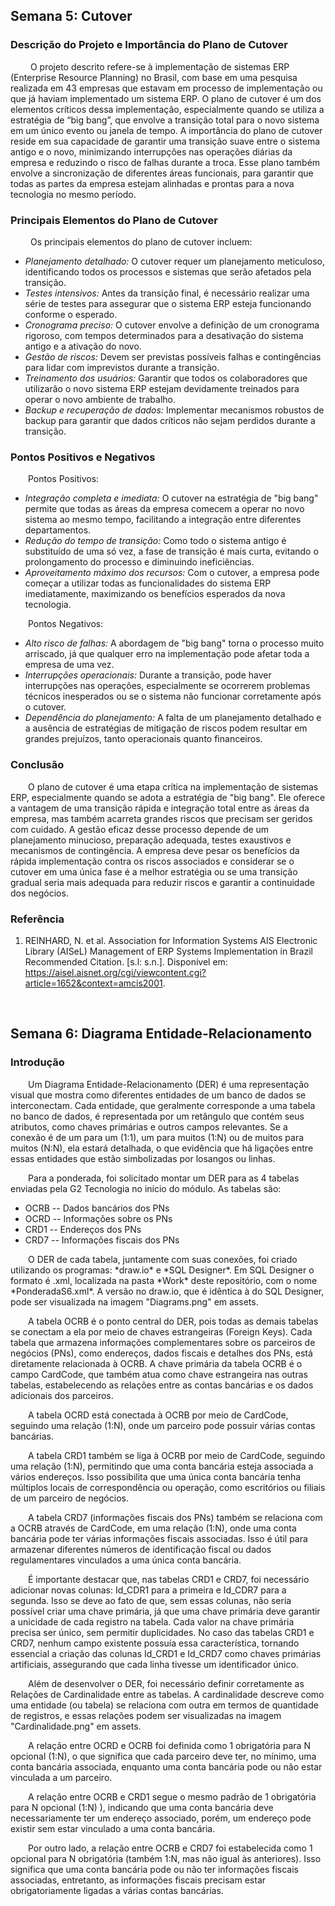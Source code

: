## Semana 5: Cutover

### Descrição do Projeto e Importância do Plano de Cutover

<p align = “justify”>
&emsp;&emsp; O projeto descrito refere-se à implementação de sistemas ERP (Enterprise Resource Planning) no Brasil, com base em uma pesquisa realizada em 43 empresas que estavam em processo de implementação ou que já haviam implementado um sistema ERP. O plano de cutover é um dos elementos críticos dessa implementação, especialmente quando se utiliza a estratégia de “big bang”, que envolve a transição total para o novo sistema em um único evento ou janela de tempo. A importância do plano de cutover reside em sua capacidade de garantir uma transição suave entre o sistema antigo e o novo, minimizando interrupções nas operações diárias da empresa e reduzindo o risco de falhas durante a troca. Esse plano também envolve a sincronização de diferentes áreas funcionais, para garantir que todas as partes da empresa estejam alinhadas e prontas para a nova tecnologia no mesmo período. 
</p> 

### Principais Elementos do Plano de Cutover

<p align = “justify”>
&emsp;&emsp; Os principais elementos do plano de cutover incluem:
</p>

- *Planejamento detalhado:* O cutover requer um planejamento meticuloso, identificando todos os processos e sistemas que serão afetados pela transição.
- *Testes intensivos:* Antes da transição final, é necessário realizar uma série de testes para assegurar que o sistema ERP esteja funcionando conforme o esperado.
- *Cronograma preciso:* O cutover envolve a definição de um cronograma rigoroso, com tempos determinados para a desativação do sistema antigo e a ativação do novo.
- *Gestão de riscos:* Devem ser previstas possíveis falhas e contingências para lidar com imprevistos durante a transição.
- *Treinamento dos usuários:* Garantir que todos os colaboradores que utilizarão o novo sistema ERP estejam devidamente treinados para operar o novo ambiente de trabalho.
- *Backup e recuperação de dados:* Implementar mecanismos robustos de backup para garantir que dados críticos não sejam perdidos durante a transição.

### Pontos Positivos e Negativos 

<p align = “justify”>
&emsp;&emsp;Pontos Positivos:
</p>

- *Integração completa e imediata:* O cutover na estratégia de "big bang" permite que todas as áreas da empresa comecem a operar no novo sistema ao mesmo tempo, facilitando a integração entre diferentes departamentos.
- *Redução do tempo de transição:* Como todo o sistema antigo é substituído de uma só vez, a fase de transição é mais curta, evitando o prolongamento do processo e diminuindo ineficiências.
- *Aproveitamento máximo dos recursos:* Com o cutover, a empresa pode começar a utilizar todas as funcionalidades do sistema ERP imediatamente, maximizando os benefícios esperados da nova tecnologia.

<p align = “justify”>
&emsp;&emsp;Pontos Negativos:
</p>

- *Alto risco de falhas:* A abordagem de "big bang" torna o processo muito arriscado, já que qualquer erro na implementação pode afetar toda a empresa de uma vez.
- *Interrupções operacionais:* Durante a transição, pode haver interrupções nas operações, especialmente se ocorrerem problemas técnicos inesperados ou se o sistema não funcionar corretamente após o cutover.
- *Dependência do planejamento:* A falta de um planejamento detalhado e a ausência de estratégias de mitigação de riscos podem resultar em grandes prejuízos, tanto operacionais quanto financeiros.


### Conclusão

<p align = “justify”>
&emsp;&emsp;O plano de cutover é uma etapa crítica na implementação de sistemas ERP, especialmente quando se adota a estratégia de "big bang". Ele oferece a vantagem de uma transição rápida e integração total entre as áreas da empresa, mas também acarreta grandes riscos que precisam ser geridos com cuidado. A gestão eficaz desse processo depende de um planejamento minucioso, preparação adequada, testes exaustivos e mecanismos de contingência. A empresa deve pesar os benefícios da rápida implementação contra os riscos associados e considerar se o cutover em uma única fase é a melhor estratégia ou se uma transição gradual seria mais adequada para reduzir riscos e garantir a continuidade dos negócios.
</p>

### Referência

1. REINHARD, N. et al. Association for Information Systems AIS Electronic Library (AISeL) Management of ERP Systems Implementation in Brazil Recommended Citation. [s.l: s.n.]. Disponível em: <https://aisel.aisnet.org/cgi/viewcontent.cgi?article=1652&context=amcis2001>.

‌
## Semana 6: Diagrama Entidade-Relacionamento

### Introdução

<p align = “justify”>
&emsp;&emsp;Um Diagrama Entidade-Relacionamento (DER) é uma representação visual que mostra como diferentes entidades de um banco de dados se interconectam. Cada entidade, que geralmente corresponde a uma tabela no banco de dados, é representada por um retângulo que contém seus atributos, como chaves primárias e outros campos relevantes. Se a conexão é de um para um (1:1), um para muitos (1:N) ou de muitos para muitos (N:N), ela estará detalhada, o que evidência que há ligações entre essas entidades que estão simbolizadas por losangos ou linhas.</p> 


<p align = “justify”>
&emsp;&emsp;Para a ponderada, foi solicitado montar um DER para as 4 tabelas enviadas pela G2 Tecnologia no início do módulo. As tabelas são:</p> 

- OCRB -- Dados bancários dos PNs
- OCRD -- Informações sobre os PNs
- CRD1 -- Endereços dos PNs
- CRD7 -- Informações fiscais dos PNs


<p align = “justify”>
&emsp;&emsp;O DER de cada tabela, juntamente com suas conexões, foi criado utilizando os programas: *draw.io* e *SQL Designer*. Em SQL Designer o formato é .xml, localizada na pasta *Work* deste repositório, com o nome *PonderadaS6.xml*. A versão no draw.io, que é idêntica à do SQL Designer, pode ser visualizada na imagem "Diagrams.png" em assets.  



<p align = “justify”>
&emsp;&emsp;A tabela OCRB é o ponto central do DER, pois todas as demais tabelas se conectam a ela por meio de chaves estrangeiras (Foreign Keys). Cada tabela que armazena informações complementares sobre os parceiros de negócios (PNs), como endereços, dados fiscais e detalhes dos PNs, está diretamente relacionada à OCRB. A chave primária da tabela OCRB é o campo CardCode, que também atua como chave estrangeira nas outras tabelas, estabelecendo as relações entre as contas bancárias e os dados adicionais dos parceiros.</p> 

<p align = “justify”>
&emsp;&emsp;A tabela OCRD está conectada à OCRB por meio de CardCode, seguindo uma relação (1:N), onde um parceiro pode possuir várias contas bancárias.</p> 

<p align = “justify”>
&emsp;&emsp;A tabela CRD1 também se liga à OCRB por meio de CardCode, seguindo uma relação (1:N), permitindo que uma conta bancária esteja associada a vários endereços. Isso possibilita que uma única conta bancária tenha múltiplos locais de correspondência ou operação, como escritórios ou filiais de um parceiro de negócios.</p> 

<p align = “justify”>
&emsp;&emsp;A tabela CRD7 (informações fiscais dos PNs) também se relaciona com a OCRB através de CardCode, em uma relação (1:N), onde uma conta bancária pode ter várias informações fiscais associadas. Isso é útil para armazenar diferentes números de identificação fiscal ou dados regulamentares vinculados a uma única conta bancária.</p> 

<p align = “justify”>
&emsp;&emsp;É importante destacar que, nas tabelas CRD1 e CRD7, foi necessário adicionar novas colunas: Id_CDR1 para a primeira e Id_CDR7 para a segunda. Isso se deve ao fato de que, sem essas colunas, não seria possível criar uma chave primária, já que uma chave primária deve garantir a unicidade de cada registro na tabela. Cada valor na chave primária precisa ser único, sem permitir duplicidades. No caso das tabelas CRD1 e CRD7, nenhum campo existente possuía essa característica, tornando essencial a criação das colunas Id_CRD1 e Id_CRD7 como chaves primárias artificiais, assegurando que cada linha tivesse um identificador único.</p> 

<p align = “justify”>
&emsp;&emsp;Além de desenvolver o DER, foi necessário definir corretamente as Relações de Cardinalidade entre as tabelas. A cardinalidade descreve como uma entidade (ou tabela) se relaciona com outra em termos de quantidade de registros, e essas relações podem ser visualizadas na imagem "Cardinalidade.png" em assets. 

<p align = “justify”>
&emsp;&emsp;A relação entre OCRD e OCRB foi definida como 1 obrigatória para N opcional (1:N), o que significa que cada parceiro deve ter, no mínimo, uma conta bancária associada, enquanto uma conta bancária pode ou não estar vinculada a um parceiro.</p>

<p align = “justify”>
&emsp;&emsp;A relação entre OCRB e CRD1 segue o mesmo padrão de 1 obrigatória para N opcional (1:N)
), indicando que uma conta bancária deve necessariamente ter um endereço associado, porém, um endereço pode existir sem estar vinculado a uma conta bancária.</p>

<p align = “justify”>
&emsp;&emsp;Por outro lado, a relação entre OCRB e CRD7 foi estabelecida como 1 opcional para N obrigatória (também 1:N, mas não igual às anteriores). Isso significa que uma conta bancária pode ou não ter informações fiscais associadas, entretanto, as informações fiscais precisam estar obrigatoriamente ligadas a várias contas bancárias.</p>